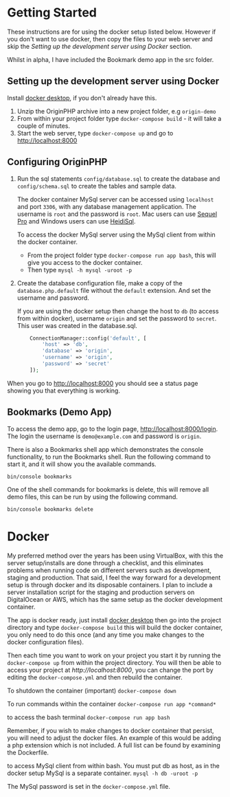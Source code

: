 # Getting Started

These instructions are for using the docker setup listed below. However if you don't want to use docker, then copy the files to your web server and skip the *Setting up the development server using Docker* section.

Whilst in alpha, I have included the Bookmark demo app in the src folder.

## Setting up the development server using Docker

Install [docker desktop](https://www.docker.com/products/docker-desktop), if you don't already have this.

1. Unzip the OriginPHP archive into a new project folder, e.g `origin-demo`
2. From within your project folder type `docker-compose build` - it will take a couple of minutes.
3. Start the web server, type `docker-compose up` and go to [http://localhost:8000](http://localhost:8000)

## Configuring OriginPHP

1. Run the sql statements `config/database.sql` to create the database and `config/schema.sql` to create the tables and sample data.

    The docker container MySql server can be accessed using `localhost` and port `3306`, with any database management application. The username is `root` and the password is `root`. Mac users can use [Sequel Pro](https://www.sequelpro.com/) and Windows users can use [HeidiSql](https://www.heidisql.com/).

    To access the docker MySql server using the MySql client from within the docker container.
    - From the project folder type `docker-compose run app bash`, this will give you access to the docker container.
    - Then type `mysql -h mysql -uroot -p`

2. Create the database configuration file, make a copy of the `database.php.default` file without the `default` extension. And set the username and password. 

    If you are using the docker setup then change the host to `db` (to access from within docker), username `origin` and set the password to `secret`.  This user was created in the database.sql.

    ````php 
        ConnectionManager::config('default', [
            'host' => 'db',
            'database' => 'origin',
            'username' => 'origin',
            'password' => 'secret'
        ]);
    ````

When you go to [http://localhost:8000](http://localhost:8000) you should see a status page showing you that everything is working.

## Bookmarks (Demo App)
To access the demo app, go to the login page, [http://localhost:8000/login](http://localhost:8000/login).
The login the username is `demo@example.com` and password is `origin`.

There is also a Bookmarks shell app which demonstrates the console functionality, to run the Bookmarks shell. Run the following command to start it, and it will show you the available commands.

`bin/console bookmarks` 

One of the shell commands for bookmarks is delete, this will remove all demo files, this can be run by using the following command.

`bin/console bookmarks delete` 

# Docker
My preferred method over the years has been using VirtualBox, with this the server setup/installs are done through a checklist, and this eliminates problems when running code on different servers such as development, staging and production. That said, I feel the way forward for a development setup is through docker and its disposable containers. I plan to include a server installation script for the staging and production servers on DigitalOcean or AWS, which has the same setup as the docker development container.

The app is docker ready, just install [docker desktop](https://www.docker.com/products/docker-desktop) then go into the project directory and
type `docker-compose build` this will build the docker container, you only need to do this once (and any time you make changes to the docker configuration files).

Then each time you want to work on your project you start it by running the 
`docker-compose up` from within the project directory. You will then be able to access
your project at *http://localhost:8000*, you can change the port by editing the `docker-compose.yml` and then rebuild the container.

To shutdown the container (important)
`docker-compose down`

To run commands within the container
`docker-compose run app *command*`

to access the bash terminal
`docker-compose run app bash`

Remember, if you wish to make changes to docker container that persist, you will need to adjust the docker files. An example of this would be adding a php extension which is not included. A full list can be found by examining the Dockerfile.

to access MySql client from within bash. You must put db as host, as in the docker setup MySql is a separate container.
`mysql -h db -uroot -p`

The MySql password is set in the `docker-compose.yml` file.